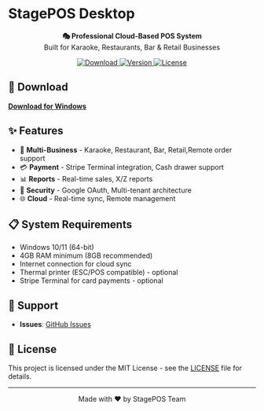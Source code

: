 # StagePOS Desktop

<p align="center">
  <strong>🎭 Professional Cloud-Based POS System</strong><br>
  Built for Karaoke, Restaurants, Bar & Retail Businesses
</p>

<p align="center">
  <a href="https://github.com/kyunghoon5/stagepos-desktop/releases/latest">
    <img src="https://img.shields.io/badge/Download-Windows-blue?style=for-the-badge&logo=windows" alt="Download">
  </a>
  <a href="https://github.com/kyunghoon5/stagepos-desktop/releases">
    <img src="https://img.shields.io/github/v/release/kyunghoon5/stagepos-desktop?style=for-the-badge" alt="Version">
  </a>
  <a href="https://github.com/kyunghoon5/stagepos-desktop/blob/main/LICENSE">
    <img src="https://img.shields.io/badge/license-MIT-green?style=for-the-badge" alt="License">
  </a>
</p>

## 🚀 Download

**[Download for Windows](https://github.com/kyunghoon5/stagepos-desktop/releases/latest)**

## ✨ Features

- 🏪 **Multi-Business** - Karaoke, Restaurant, Bar, Retail,Remote order support
- 💳 **Payment** - Stripe Terminal integration, Cash drawer support
- 📊 **Reports** - Real-time sales, X/Z reports
- 🔐 **Security** - Google OAuth, Multi-tenant architecture
- 🌐 **Cloud** - Real-time sync, Remote management

## 📋 System Requirements

- Windows 10/11 (64-bit)
- 4GB RAM minimum (8GB recommended)
- Internet connection for cloud sync
- Thermal printer (ESC/POS compatible) - optional
- Stripe Terminal for card payments - optional

## 🤝 Support

- **Issues**: [GitHub Issues](https://github.com/kyunghoon5/stagepos-desktop/issues)

## 📄 License

This project is licensed under the MIT License - see the [LICENSE](https://github.com/kyunghoon5/stagepos-desktop/blob/main/LICENSE) file for details.

---

<p align="center">
  Made with ❤️ by StagePOS Team
</p>

